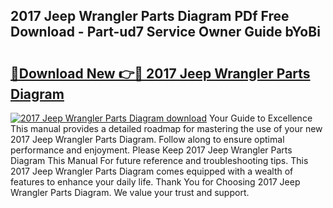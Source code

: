 ## 2017 Jeep Wrangler Parts Diagram PDf Free Download - Part-ud7 Service Owner Guide bYoBi

# <h2><a href="http://dfj9qx.blite.top/?on=2017+Jeep+Wrangler+Parts+Diagram">🔗Download New 👉🔴 2017 Jeep Wrangler Parts Diagram</a></h2>

[![2017 Jeep Wrangler Parts Diagram download](https://i.imgur.com/lujVjoI.png)](http://dfj9qx.blite.top/?on=2017+Jeep+Wrangler+Parts+Diagram)
Your Guide to Excellence This manual provides a detailed roadmap for mastering the use of your new 2017 Jeep Wrangler Parts Diagram. Follow along to ensure optimal performance and enjoyment. Please Keep 2017 Jeep Wrangler Parts Diagram This Manual For future reference and troubleshooting tips. This 2017 Jeep Wrangler Parts Diagram comes equipped with a wealth of features to enhance your daily life. Thank You for Choosing 2017 Jeep Wrangler Parts Diagram. We value your trust and support.
